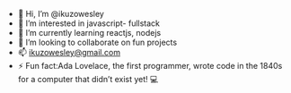- 👋 Hi, I’m @ikuzowesley
- 👀 I’m interested in javascript- fullstack
- 🌱 I’m currently learning reactjs, nodejs
- 💞️ I’m looking to collaborate on fun projects
- 📫 ikuzowesley@gmail.com
- ⚡ Fun fact:Ada Lovelace, the first programmer, wrote code in the 1840s for a computer that didn’t exist yet! 💻

<!---
ikuzowesley/ikuzowesley is a ✨ special ✨ repository because its `README.md` (this file) appears on your GitHub profile.
You can click the Preview link to take a look at your changes.
--->
